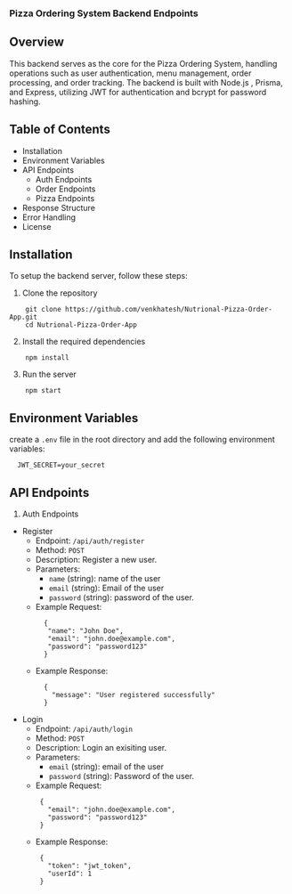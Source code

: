 ### Pizza Ordering System Backend Endpoints

## Overview

This backend serves as the core for the Pizza Ordering System, handling operations such as user authentication, menu management, order processing, and order tracking. The backend is built with Node.js , Prisma, and Express, utilizing JWT for authentication and bcrypt for password hashing.

## Table of Contents

- Installation
- Environment Variables
- API Endpoints
  - Auth Endpoints
  - Order Endpoints
  - Pizza Endpoints
- Response Structure
- Error Handling
- License

## Installation

To setup the backend server, follow these steps:

1. Clone the repository
  ```
      git clone https://github.com/venkhatesh/Nutrional-Pizza-Order-App.git
      cd Nutrional-Pizza-Order-App
  ```

2. Install the required dependencies
  ```
      npm install
  ```

3. Run the server
  ```
      npm start
  ```

## Environment Variables

create a `.env` file in the root directory and add the following environment variables:
```
  JWT_SECRET=your_secret
```

## API Endpoints

1. Auth Endpoints
  - Register
    - Endpoint: `/api/auth/register`
    - Method: `POST`
    - Description: Register a new user.
    - Parameters:
      - `name` (string): name of the user
      - `email` (string): Email of the user
      - `password` (string): password of the user.
    - Example Request:
       ```
         {
          "name": "John Doe",
          "email": "john.doe@example.com",
          "password": "password123"
         }
       ```
    - Example Response:
        ```
          {
            "message": "User registered successfully"
          }
        ```
  - Login
    - Endpoint: `/api/auth/login`
    - Method: `POST`
    - Description: Login an exisiting user.
    - Parameters:
      - `email` (string): email of the user
      - `password` (string): Password of the user.
    - Example Request:
       ```
        {
          "email": "john.doe@example.com",
          "password": "password123"
        }
       ```
    - Example Response:
       ```
        {
          "token": "jwt_token",
          "userId": 1
        }
       ```


